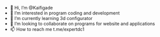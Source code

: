 - 👋 Hi, I’m @Kaifigade
- 👀 I’m interested in program coding and development
- 🌱 I’m currently learning 3d configurator
- 💞️ I’m looking to collaborate on programs for website and applications
- 📫 How to reach me t.me/expertdc1

<!---
Kaifigade/Kaifigade is a ✨ special ✨ repository because its `README.md` (this file) appears on your GitHub profile.
You can click the Preview link to take a look at your changes.
--->
